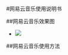 #网易云音乐使用说明书

##网易云音乐效果图
- ![](https://github.com/openthos/app-testing-results/blob/master/IMGview/wangyymusic.png)

##网易云音乐使用方法
